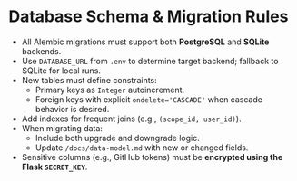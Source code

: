 # Database Schema & Migration Rules

- All Alembic migrations must support both **PostgreSQL** and **SQLite** backends.
- Use `DATABASE_URL` from `.env` to determine target backend; fallback to SQLite for local runs.
- New tables must define constraints:
  - Primary keys as `Integer` autoincrement.
  - Foreign keys with explicit `ondelete='CASCADE'` when cascade behavior is desired.
- Add indexes for frequent joins (e.g., `(scope_id, user_id)`).
- When migrating data:
  - Include both upgrade and downgrade logic.
  - Update `/docs/data-model.md` with new or changed fields.
- Sensitive columns (e.g., GitHub tokens) must be **encrypted using the Flask `SECRET_KEY`**.
